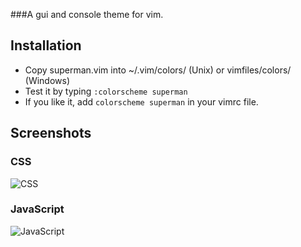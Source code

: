 ###A gui and console theme for vim.

## Installation

* Copy superman.vim into ~/.vim/colors/ (Unix) or vimfiles/colors/ (Windows)
* Test it by typing `:colorscheme superman`
* If you like it, add `colorscheme superman` in your vimrc file.

## Screenshots

### CSS
![CSS](https://img.skitch.com/20120804-xkdc9f79i59tsq6rgncpkiq1u3.jpg)


### JavaScript
![JavaScript](https://img.skitch.com/20120804-r49qh8myxy2fp253nbjtr2rqf5.jpg)